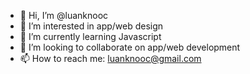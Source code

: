 - 👋 Hi, I’m @luanknooc
- 👀 I’m interested in app/web design
- 🌱 I’m currently learning Javascript
- 💞️ I’m looking to collaborate on app/web development
- 📫 How to reach me: luanknooc@gmail.com

<!---
luanknooc/luanknooc is a ✨ special ✨ repository because its `README.md` (this file) appears on your GitHub profile.
You can click the Preview link to take a look at your changes.
--->
